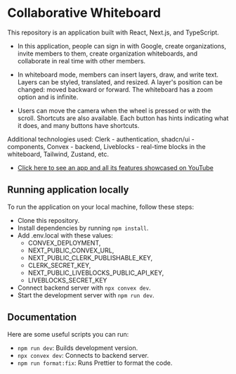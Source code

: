 # Collaborative Whiteboard

This repository is an application built with React, Next.js, and TypeScript.

- In this application, people can sign in with Google, create organizations, invite members to them, create organization whiteboards, and collaborate in real time with other members.

- In whiteboard mode, members can insert layers, draw, and write text. Layers can be styled, translated, and resized. A layer's position can be changed: moved backward or forward. The whiteboard has a zoom option and is infinite.

- Users can move the camera when the wheel is pressed or with the scroll. Shortcuts are also available. Each button has hints indicating what it does, and many buttons have shortcuts.

Additional technologies used: Clerk - authentication, shadcn/ui - components, Convex - backend, Liveblocks - real-time blocks in the whiteboard, Tailwind, Zustand, etc.

- [Click here to see an app and all its features showcased on YouTube](https://youtu.be/43_2mJxDjWY)

## Running application locally

To run the application on your local machine, follow these steps:

- Clone this repository.
- Install dependencies by running `npm install`.
- Add .env.local with these values:
  - CONVEX_DEPLOYMENT,
  - NEXT_PUBLIC_CONVEX_URL,
  - NEXT_PUBLIC_CLERK_PUBLISHABLE_KEY,
  - CLERK_SECRET_KEY,
  - NEXT_PUBLIC_LIVEBLOCKS_PUBLIC_API_KEY,
  - LIVEBLOCKS_SECRET_KEY
- Connect backend server with `npx convex dev`.
- Start the development server with `npm run dev`.

## Documentation

Here are some useful scripts you can run:

- `npm run dev`: Builds development version.
- `npx convex dev`: Connects to backend server.
- `npm run format:fix`: Runs Prettier to format the code.

